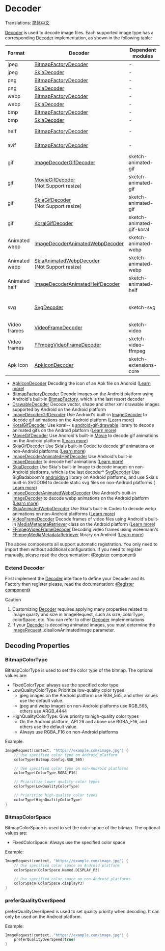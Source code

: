 # Decoder

Translations: [简体中文](decoder_zh.md)

[Decoder] is used to decode image files. Each supported image type has a corresponding [Decoder]
implementation, as shown in the following table:

| Format        | Decoder                                            | Dependent modules         | Android    | iOS                     | Desktop                 | Web                     |
|:--------------|----------------------------------------------------|---------------------------|------------|:------------------------|:------------------------|:------------------------|
| jpeg          | [BitmapFactoryDecoder]                             | -                         | ✅          | ❌                       | ❌                       | ❌                       |
| jpeg          | [SkiaDecoder]                                      | -                         | ❌          | ✅                       | ✅                       | ✅                       |
| png           | [BitmapFactoryDecoder]                             | -                         | ✅          | ❌                       | ❌                       | ❌                       |
| png           | [SkiaDecoder]                                      | -                         | ❌          | ✅                       | ✅                       | ✅                       |
| webp          | [BitmapFactoryDecoder]                             | -                         | ✅          | ❌                       | ❌                       | ❌                       |
| webp          | [SkiaDecoder]                                      | -                         | ❌          | ✅                       | ✅                       | ✅                       |
| bmp           | [BitmapFactoryDecoder]                             | -                         | ✅          | ❌                       | ❌                       | ❌                       |
| bmp           | [SkiaDecoder]                                      | -                         | ❌          | ✅                       | ✅                       | ✅                       |
| heif          | [BitmapFactoryDecoder]                             | -                         | ✅ (API 28) | ❌                       | ❌                       | ❌                       |
| avif          | [BitmapFactoryDecoder]                             | -                         | ✅ (API 31) | ❌                       | ❌                       | ❌                       |
| gif           | [ImageDecoderGifDecoder]                           | sketch-animated-gif       | ✅ (API 28) | ❌                       | ❌                       | ❌                       |
| gif           | [MovieGifDecoder]<br/>(Not Support resize)         | sketch-animated-gif       | ✅          | ❌                       | ❌                       | ❌                       |
| gif           | [SkiaGifDecoder]<br/>(Not Support resize)          | sketch-animated-gif       | ✅          | ❌                       | ❌                       | ❌                       |
| gif           | [KoralGifDecoder]                                  | sketch-animated-gif-koral | ❌          | ✅                       | ✅                       | ✅                       |
| Animated webp | [ImageDecoderAnimatedWebpDecoder]                  | sketch-animated-webp      | ✅ (API 28) | ❌                       | ❌                       | ❌                       |
| Animated webp | [SkiaAnimatedWebpDecoder]<br/>(Not Support resize) | sketch-animated-webp      | ❌          | ✅                       | ✅                       | ✅                       |
| Animated heif | [ImageDecoderAnimatedHeifDecoder]                  | sketch-animated-heif      | ✅ (API 30) | ❌                       | ❌                       | ❌                       |
| svg           | [SvgDecoder]                                       | sketch-svg                | ✅          | ✅<br/>(Not Support CSS) | ✅<br/>(Not Support CSS) | ✅<br/>(Not Support CSS) |
| Video frames  | [VideoFrameDecoder]                                | sketch-video              | ✅          | ❌                       | ❌                       | ❌                       |
| Video frames  | [FFmpegVideoFrameDecoder]                          | sketch-video-ffmpeg       | ✅          | ❌                       | ❌                       | ❌                       |
| Apk Icon      | [ApkIconDecoder]                                   | sketch-extensions-core    | ✅          | ❌                       | ❌                       | ❌                       |

* [ApkIconDecoder] Decoding the icon of an Apk file on
  Android ([Learn more](apk_app_icon.md#load-apk-icon))
* [BitmapFactoryDecoder] Decode images on the Android platform using Android's
  built-in [BitmapFactory], which is the last resort decoder
* [DrawableDecoder] Decode vector, shape and other xml drawable images supported by Android on the
  Android platform
* [ImageDecoderGifDecoder] Use Android's built-in [ImageDecoder] to decode gif animations on the
  Android
  platform ([Learn more](animated_image.md))
* [KoralGifDecoder] Use koral--'s [android-gif-drawable][android-gif-drawable] library to decode
  animated gifs on the Android platform ([Learn more](animated_image.md))
* [MovieGifDecoder] Use Android's built-in [Movie] to decode gif animations on the Android
  platform ([Learn more](animated_image.md))
* [SkiaGifDecoder] Use Skia's built-in Codec to decode gif animations on non-Android
  platforms ([Learn more](animated_image.md))
* [ImageDecoderAnimatedHeifDecoder] Use Android's built-in [ImageDecoder] to decode heif
  animations ([Learn more](animated_image.md))
* [SkiaDecoder] Use Skia's built-in Image to decode images on non-Android platforms, which is the
  last decoder* [SvgDecoder] Use BigBadaboom's [androidsvg] library on Android platforms, and use
  Skia's built-in SVGDOM to decode static svg files on non-Android platforms ( [Learn more](svg.md))
* [ImageDecoderAnimatedWebpDecoder] Use Android's built-in [ImageDecoder] to decode webp animations
  on the
  Android platform ([Learn more](animated_image.md))
* [SkiaAnimatedWebpDecoder] Use Skia's built-in Codec to decode webp animations on non-Android
  platforms ([Learn more](animated_image.md))
* [VideoFrameDecoder] Decode frames of video files using Android's built-in [MediaMetadataRetriever]
  class on the Android platform ([Learn more](video_frame.md))
* [FFmpegVideoFrameDecoder] Decoding video frames using wseemann's [FFmpegMediaMetadataRetriever]
  library on Android ([Learn more](video_frame.md))

The above components all support automatic registration. You only need to import them without
additional configuration. If you need to register manually, please read the
documentation: [《Register component》](register_component.md)

### Extend Decoder

First implement the [Decoder] interface to define your Decoder and its Factory then register please,
read the documentation: [《Register component》](register_component.md)

> [!CAUTION]
> 1. Customizing [Decoder] requires applying many properties related to image quality and size in
     ImageRequest, such as size, colorType, colorSpace, etc. You can refer to other [Decoder]
     implementations
> 2. If your [Decoder] is decoding animated images, you must determine the [ImageRequest]
     .disallowAnimatedImage parameter.

## Decoding Properties

### BitmapColorType

BitmapColorType is used to set the color type of the bitmap. The optional values are:

* FixedColorType: always use the specified color type
* LowQualityColorType: Prioritize low-quality color types
    * jpeg images on the Android platform use RGB_565, and other values use the default value.
    * jpeg and webp images on non-Android platforms use RGB_565, others use ARGB_4444
* HighQualityColorType: Give priority to high-quality color types
    * On the Android platform, API 26 and above use RGBA_F16, and others use the default value.
    * Always use RGBA_F16 on non-Android platforms

Example:

```kotlin
ImageRequest(context, "https://example.com/image.jpg") {
    // Use specified color type on Android platform
    colorType(Bitmap.Config.RGB_565)

    // Use specified color type on non-Android platforms
    colorType(ColorType.RGBA_F16)

    // Prioritize lower quality color types
    colorType(LowQualityColorType)

    // Prioritize high-quality color types
    colorType(HighQualityColorType)
}
```

### BitmapColorSpace

BitmapColorSpace is used to set the color space of the bitmap. The optional values are:

* FixedColorSpace: Always use the specified color space

Example:

```kotlin
ImageRequest(context, "https://example.com/image.jpg") {
    // Use specified color space on Android platform
    colorSpace(ColorSpace.Named.DISPLAY_P3)

    // Use specified color space on non-Android platforms
    colorSpace(ColorSpace.displayP3)
}
```

### preferQualityOverSpeed

preferQualityOverSpeed is used to set quality priority when decoding. It can only be used on the
Android platform.

Example:

```kotlin
ImageRequest(context, "https://example.com/image.jpg") {
    preferQualityOverSpeed(true)
}
```

[comment]: <> (classs)

[Decoder]: ../../sketch-core/src/commonMain/kotlin/com/github/panpf/sketch/decode/Decoder.kt

[Image]: ../../sketch-core/src/commonMain/kotlin/com/github/panpf/sketch/Image.kt

[FetchResult]: ../../sketch-core/src/commonMain/kotlin/com/github/panpf/sketch/fetch/FetchResult.kt

[BitmapFactoryDecoder]: ../../sketch-core/src/androidMain/kotlin/com/github/panpf/sketch/decode/internal/BitmapFactoryDecoder.kt

[FFmpegVideoFrameDecoder]: ../../sketch-video-ffmpeg/src/main/kotlin/com/github/panpf/sketch/decode/FFmpegVideoFrameDecoder.kt

[ApkIconDecoder]: ../../sketch-extensions-apkicon/src/main/kotlin/com/github/panpf/sketch/decode/ApkIconDecoder.kt

[VideoFrameDecoder]: ../../sketch-video/src/main/kotlin/com/github/panpf/sketch/decode/VideoFrameDecoder.kt

[SvgDecoder]: ../../sketch-svg/src/commonMain/kotlin/com/github/panpf/sketch/decode/SvgDecoder.kt

[DrawableDecoder]: ../../sketch-core/src/androidMain/kotlin/com/github/panpf/sketch/decode/internal/DrawableDecoder.kt

[ImageDecoderGifDecoder]: ../../sketch-animated-gif/src/androidMain/kotlin/com/github/panpf/sketch/decode/ImageDecoderGifDecoder.kt

[ImageDecoderAnimatedHeifDecoder]: ../../sketch-animated-heif/src/main/kotlin/com/github/panpf/sketch/decode/ImageDecoderAnimatedHeifDecoder.kt

[ImageDecoderAnimatedWebpDecoder]: ../../sketch-animated-webp/src/androidMain/kotlin/com/github/panpf/sketch/decode/ImageDecoderAnimatedWebpDecoder.kt

[KoralGifDecoder]: ../../sketch-animated-gif-koral/src/main/kotlin/com/github/panpf/sketch/decode/KoralGifDecoder.kt

[MovieGifDecoder]: ../../sketch-animated-gif/src/androidMain/kotlin/com/github/panpf/sketch/decode/MovieGifDecoder.kt

[ImageRequest]: ../../sketch-core/src/commonMain/kotlin/com/github/panpf/sketch/request/ImageRequest.common.kt

[FFmpegMediaMetadataRetriever]: https://github.com/wseemann/FFmpegMediaMetadataRetriever

[androidsvg]: https://github.com/BigBadaboom/androidsvg

[android-gif-drawable]: https://github.com/koral--/android-gif-drawable

[Movie]: https://cs.android.com/android/platform/superproject/+/master:frameworks/base/graphics/kotlin/android/graphics/Movie.java

[ImageDecoder]: https://cs.android.com/android/platform/superproject/+/master:frameworks/base/graphics/kotlin/android/graphics/ImageDecoder.java

[BitmapFactory]: https://cs.android.com/android/platform/superproject/+/master:frameworks/base/graphics/kotlin/android/graphics/BitmapFactory.java

[MediaMetadataRetriever]: https://cs.android.com/android/platform/superproject/+/master:frameworks/base/media/kotlin/android/media/MediaMetadataRetriever.java

[ImageRequest]: ../../sketch-core/src/commonMain/kotlin/com/github/panpf/sketch/request/ImageRequest.common.kt

[SkiaDecoder]: ../../sketch-core/src/nonAndroidMain/kotlin/com/github/panpf/sketch/decode/SkiaDecoder.kt

[SkiaGifDecoder]: ../../sketch-animated-gif/src/nonAndroidMain/kotlin/com/github/panpf/sketch/decode/SkiaGifDecoder.kt

[SkiaAnimatedWebpDecoder]: ../../sketch-animated-webp/src/nonAndroidMain/kotlin/com/github/panpf/sketch/decode/SkiaAnimatedWebpDecoder.kt